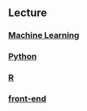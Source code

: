 ## Lecture

### [Machine Learning](machine-learning/README.md)
### [Python](python/README.md)
### [R](R/README.md)
### [front-end](front-end/README.md)

